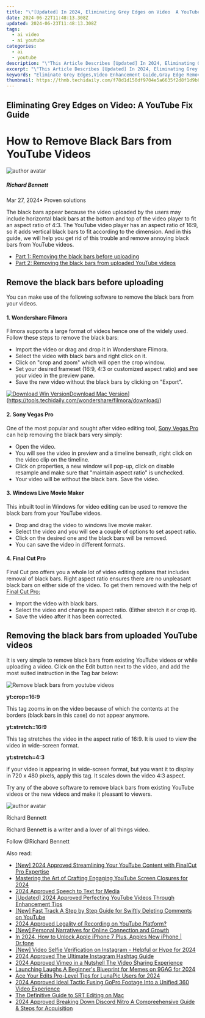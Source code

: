 ```yaml
---
title: "\"[Updated] In 2024, Eliminating Grey Edges on Video  A YouTube Fix Guide\""
date: 2024-06-22T11:48:13.308Z
updated: 2024-06-23T11:48:13.308Z
tags:
  - ai video
  - ai youtube
categories:
  - ai
  - youtube
description: "\"This Article Describes [Updated] In 2024, Eliminating Grey Edges on Video: A YouTube Fix Guide\""
excerpt: "\"This Article Describes [Updated] In 2024, Eliminating Grey Edges on Video: A YouTube Fix Guide\""
keywords: "Eliminate Grey Edges,Video Enhancement Guide,Gray Edge Removal,Sharp Video Image,YouTube Quality Boost,Noise Reduction Tips,Video Clarity Fix"
thumbnail: https://thmb.techidaily.com/f78d1d150df9704e5a6635f2d8f1d9b65ffaf1875700edcd569333cc9eed6a06.jpg
---
```


## Eliminating Grey Edges on Video: A YouTube Fix Guide

# How to Remove Black Bars from YouTube Videos

![author avatar](https://images.wondershare.com/filmora/article-images/richard-bennett.jpg)

##### Richard Bennett

 Mar 27, 2024• Proven solutions

 The black bars appear because the video uploaded by the users may include horizontal black bars at the bottom and top of the video player to fit an aspect ratio of 4:3\. The YouTube video player has an aspect ratio of 16:9, so it adds vertical black bars to fit according to the dimension. And in this guide, we will help you get rid of this trouble and remove annoying black bars from YouTube videos.

* [Part 1: Removing the black bars before uploading](#part1)
* [Part 2: Removing the black bars from uploaded YouTube videos](#part2)

## Remove the black bars before uploading

 You can make use of the following software to remove the black bars from your videos.

#### 1\. Wondershare Filmora

 Filmora supports a large format of videos hence one of the widely used. Follow these steps to remove the black bars:

* Import the video or drag and drop it in Wondershare Flimora.
* Select the video with black bars and right click on it.
* Click on "crop and zoom" which will open the crop window.
* Set your desired frameset (16:9, 4:3 or customized aspect ratio) and see your video in the preview pane.
* Save the new video without the black bars by clicking on "Export".

[![Download Win Version](https://images.wondershare.com/filmora/guide/download-btn-win.jpg)](https://tools.techidaily.com/wondershare/filmora/download/)[Download Mac Version](https://images.wondershare.com/filmora/guide/download-btn-mac.jpg)](https://tools.techidaily.com/wondershare/filmora/download/)

#### 2\.  Sony Vegas Pro

 One of the most popular and sought after video editing tool, [Sony Vegas Pro](https://tools.techidaily.com/wondershare/filmora/download/) can help removing the black bars very simply:

* Open the video.
* You will see the video in preview and a timeline beneath, right click on the video clip on the timeline.
* Click on properties, a new window will pop-up, click on disable resample and make sure that "maintain aspect ratio" is unchecked.
* Your video will be without the black bars. Save the video.

#### 3\.  Windows Live Movie Maker

 This inbuilt tool in Windows for video editing can be used to remove the black bars from your YouTube videos.

* Drop and drag the video to windows live movie maker.
* Select the video and you will see a couple of options to set aspect ratio.
* Click on the desired one and the black bars will be removed.
* You can save the video in different formats.

#### 4\.  Final Cut Pro

 Final Cut pro offers you a whole lot of video editing options that includes removal of black bars. Right aspect ratio ensures there are no unpleasant black bars on either side of the video. To get them removed with the help of [Final Cut Pro:](https://tools.techidaily.com/wondershare/filmora/download/)

* Import the video with black bars.
* Select the video and change its aspect ratio. (Either stretch it or crop it).
* Save the video after it has been corrected.

## Removing the black bars from uploaded YouTube videos

 It is very simple to remove black bars from existing YouTube videos or while uploading a video. Click on the Edit button next to the video, and add the most suited instruction in the Tag bar below:

![Remove black bars from youtube videos](https://images.wondershare.com/filmora/article-images/remove-black-bars-from-youtube.jpg)

 **yt:crop=16:9**

 This tag zooms in on the video because of which the contents at the borders (black bars in this case) do not appear anymore.

 **yt:stretch=16:9**

 This tag stretches the video in the aspect ratio of 16:9\. It is used to view the video in wide-screen format.

 **yt:stretch=4:3**

 if your video is appearing in wide-screen format, but you want it to display in 720 x 480 pixels, apply this tag. It scales down the video 4:3 aspect.

 Try any of the above software to remove black bars from existing YouTube videos or the new videos and make it pleasant to viewers.

![author avatar](https://images.wondershare.com/filmora/article-images/richard-bennett.jpg)

Richard Bennett

Richard Bennett is a writer and a lover of all things video.

Follow @Richard Bennett


<ins class="adsbygoogle"
     style="display:block"
     data-ad-format="autorelaxed"
     data-ad-client="ca-pub-7571918770474297"
     data-ad-slot="1223367746"></ins>



<ins class="adsbygoogle"
     style="display:block"
     data-ad-client="ca-pub-7571918770474297"
     data-ad-slot="8358498916"
     data-ad-format="auto"
     data-full-width-responsive="true"></ins>

<span class="atpl-alsoreadstyle">Also read:</span>
<div><ul>
<li><a href="https://youtube-zero.techidaily.com/024-approved-streamlining-your-youtube-content-with-finalcut-pro-expertise/"><u>[New] 2024 Approved  Streamlining Your YouTube Content with FinalCut Pro Expertise</u></a></li>
<li><a href="https://youtube-zero.techidaily.com/ring-the-art-of-crafting-engaging-youtube-screen-closures-for-2024/"><u>Mastering the Art of Crafting Engaging YouTube Screen Closures for 2024</u></a></li>
<li><a href="https://youtube-zero.techidaily.com/approved-speech-to-text-for-media/"><u>2024 Approved  Speech to Text for Media</u></a></li>
<li><a href="https://youtube-zero.techidaily.com/ed-2024-approved-perfecting-youtube-videos-through-enhancement-tips/"><u>[Updated] 2024 Approved  Perfecting YouTube Videos Through Enhancement Tips</u></a></li>
<li><a href="https://youtube-zero.techidaily.com/ast-track-a-step-by-step-guide-for-swiftly-deleting-comments-on-youtube/"><u>[New] Fast Track  A Step by Step Guide for Swiftly Deleting Comments on YouTube</u></a></li>
<li><a href="https://youtube-zero.techidaily.com/approved-legality-of-recording-on-youtube-platform/"><u>2024 Approved  Legality of Recording on YouTube Platform?</u></a></li>
<li><a href="https://youtube-zero.techidaily.com/ersonal-narratives-for-online-connection-and-growth/"><u>[New] Personal Narratives for Online Connection and Growth</u></a></li>
<li><a href="https://iphone-unlock.techidaily.com/in-2024-how-to-unlock-apple-iphone-7-plus-apples-new-iphone-drfone-by-drfone-ios/"><u>In 2024, How to Unlock Apple iPhone 7 Plus, Apples New iPhone | Dr.fone</u></a></li>
<li><a href="https://instagram-clips.techidaily.com/new-video-selfie-verification-on-instagram-helpful-or-hype-for-2024/"><u>[New] Video Selfie Verification on Instagram - Helpful or Hype for 2024</u></a></li>
<li><a href="https://instagram-video-recordings.techidaily.com/2024-approved-the-ultimate-instagram-hashtag-guide/"><u>2024 Approved  The Ultimate Instagram Hashtag Guide</u></a></li>
<li><a href="https://vimeo-videos.techidaily.com/2024-approved-vimeo-in-a-nutshell-the-video-sharing-experience/"><u>2024 Approved  Vimeo in a Nutshell  The Video Sharing Experience</u></a></li>
<li><a href="https://extra-skills.techidaily.com/launching-laughs-a-beginners-blueprint-for-memes-on-9gag-for-2024/"><u>Launching Laughs  A Beginner's Blueprint for Memes on 9GAG for 2024</u></a></li>
<li><a href="https://extra-hints.techidaily.com/ace-your-edits-pro-level-tips-for-lunapic-users-for-2024/"><u>Ace Your Edits  Pro-Level Tips for LunaPic Users for 2024</u></a></li>
<li><a href="https://some-techniques.techidaily.com/2024-approved-ideal-tactic-fusing-gopro-footage-into-a-unified-360-video-experience/"><u>2024 Approved  Ideal Tactic  Fusing GoPro Footage Into a Unified 360 Video Experience</u></a></li>
<li><a href="https://extra-information.techidaily.com/the-definitive-guide-to-srt-editing-on-mac/"><u>The Definitive Guide to SRT Editing on Mac</u></a></li>
<li><a href="https://discord-videos.techidaily.com/2024-approved-breaking-down-discord-nitro-a-compreehensive-guide-and-steps-for-acquisition/"><u>2024 Approved  Breaking Down Discord Nitro  A Compreehensive Guide & Steps for Acquisition</u></a></li>
</ul></div>
